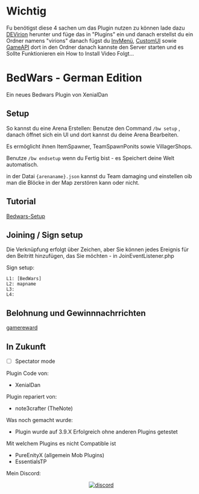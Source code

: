# Wichtig
Fu benötigst diese 4 sachen um das Plugin nutzen zu können lade dazu
[DEVirion](https://poggit.pmmp.io/p/DEVirion/1.2.7) herunter und füge das in "Plugins" ein und danach erstellst du ein Ordner namens "virions" danach fügst du [InvMenü](https://poggit.pmmp.io/ci/Muqsit/InvMenu/InvMenu), [CustomUI](https://poggit.pmmp.io/ci/thebigsmileXD/customui/~) sowie [GameAPI](https://poggit.pmmp.io/ci/thebigsmileXD/gameapi/gameapi)  dort in den Ordner danach kannste den Server starten und es Sollte Funktionieren ein How to Install Video Folgt...

# BedWars - German Edition
<!-- todo poggit badges -->
Ein neues Bedwars Plugin von XenialDan
## Setup
So kannst du eine Arena Erstellen:
Benutze den Command `/bw setup` , danach öffnet sich ein UI und dort kannst du deine Arena Bearbeiten.

Es ermöglicht ihnen ItemSpawner, TeamSpawnPonits sowie VillagerShops.

Benutze `/bw endsetup` wenn du Fertig bist - es Speichert deine Welt automatisch.

in der Datai `{arenaname}.json` kannst du Team damaging und einstellen oib man die Blöcke in der Map zerstören kann oder nicht.

## Tutorial
[Bedwars-Setup](https://youtu.be/KkgD1fl_lfI)

## Joining / Sign setup
Die Verknüpfung erfolgt über Zeichen, aber Sie können jedes Ereignis für den Beitritt hinzufügen, das Sie möchten - in JoinEventListener.php

Sign setup:
```
L1: [BedWars]
L2: mapname
L3: 
L4: 
```

## Belohnung und Gewinnnachrrichten
[gamereward](https://github.com/thebigsmileXD/gamereward)

## In Zukunft
- [ ] Spectator mode

Plugin Code von:
- XenialDan

Plugin repariert von:
- note3crafter (TheNote)

Was noch gemacht wurde:
- Plugin wurde auf 3.9.X Erfolgreich ohne anderen Plugins getestet

Mit welchem Plugins es nicht Compatible ist
- PureEnityX (allgemein Mob Plugins) 
- EssentialsTP

Mein Discord:
<div align="center">
	<a href="https://discord.gg/XwXKuvy">
        <img src="https://img.shields.io/badge/chat-on%20discord-7289da.svg" alt="discord">
